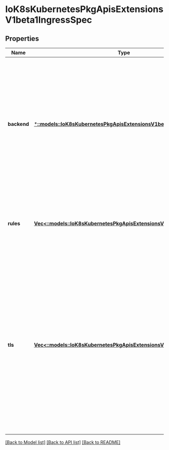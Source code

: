 # IoK8sKubernetesPkgApisExtensionsV1beta1IngressSpec

## Properties
Name | Type | Description | Notes
------------ | ------------- | ------------- | -------------
**backend** | [***::models::IoK8sKubernetesPkgApisExtensionsV1beta1IngressBackend**](io.k8s.kubernetes.pkg.apis.extensions.v1beta1.IngressBackend.md) | A default backend capable of servicing requests that don&#39;t match any rule. At least one of &#39;backend&#39; or &#39;rules&#39; must be specified. This field is optional to allow the loadbalancer controller or defaulting logic to specify a global default. | [optional] [default to null]
**rules** | [**Vec<::models::IoK8sKubernetesPkgApisExtensionsV1beta1IngressRule>**](io.k8s.kubernetes.pkg.apis.extensions.v1beta1.IngressRule.md) | A list of host rules used to configure the Ingress. If unspecified, or no rule matches, all traffic is sent to the default backend. | [optional] [default to null]
**tls** | [**Vec<::models::IoK8sKubernetesPkgApisExtensionsV1beta1IngressTls>**](io.k8s.kubernetes.pkg.apis.extensions.v1beta1.IngressTLS.md) | TLS configuration. Currently the Ingress only supports a single TLS port, 443. If multiple members of this list specify different hosts, they will be multiplexed on the same port according to the hostname specified through the SNI TLS extension, if the ingress controller fulfilling the ingress supports SNI. | [optional] [default to null]

[[Back to Model list]](../README.md#documentation-for-models) [[Back to API list]](../README.md#documentation-for-api-endpoints) [[Back to README]](../README.md)


